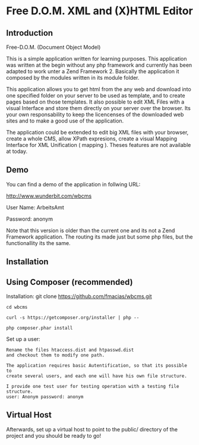 Free D.O.M. XML and (X)HTML Editor
==================================

Introduction
------------
Free-D.O.M. (Document Object Model)

This is a simple application written for learning purposes.
This application was written at the begin without any php framework and
currently has been adapted to work unter a Zend Framework 2. Basically the 
application it composed by the modules written in its module folder.

This application allows you to get html from the any web and download into one
specified folder on your server to be used as template, and to create pages based on those templates.
It also possible to edit XML Files with a visual Interface and store them directly 
on your server over the browser. Its your own responsability to keep the licencenses of the downloaded 
web sites and to make a good use of the application. 

The application could be extended to edit big XML files with your browser,
create a whole CMS, allow XPath expresions, create a visual Mapping Interface
for XML Unification ( mapping ). Theses features are not available at today.

Demo
----

You can find a demo of the application in follwing URL:

http://www.wunderbit.com/wbcms

User Name: ArbeitsAmt

Password:  anonym

Note that this version is older than the current one and its not a Zend Framework application. The routing its made just but some php files, but the functionallity its the same.

Installation
------------

Using Composer (recommended)
----------------------------
Installation:
    git clone https://github.com/fmacias/wbcms.git

    cd wbcms

    curl -s https://getcomposer.org/installer | php --

    php composer.phar install
   
Set up a user:

    Rename the files htaccess.dist and htpasswd.dist
    and checkout them to modify one path.

    The application requires basic Autentification, so that its possible to
    create several users, and each one will have his own file structure.
    
    I provide one test user for testing operation with a testing file structure.
    user: Anonym password: anonym

Virtual Host
------------
Afterwards, set up a virtual host to point to the public/ directory of the
project and you should be ready to go!
